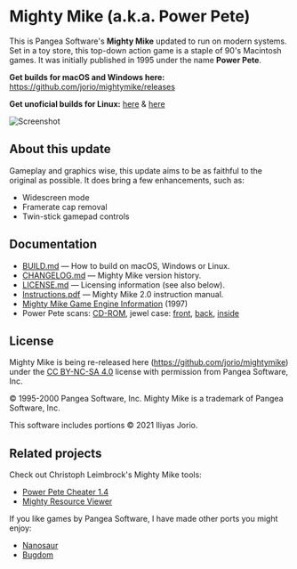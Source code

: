 # Mighty Mike (a.k.a. Power Pete)

This is Pangea Software's **Mighty Mike** updated to run on modern systems.
Set in a toy store, this top-down action game is a staple of 90's Macintosh games.
It was initially published in 1995 under the name **Power Pete**.

**Get builds for macOS and Windows here:**
https://github.com/jorio/mightymike/releases

**Get unoficial builds for Linux:**
[here](https://lutris.net/games/mighty-mike/) & [here](https://download.opensuse.org/repositories/home:/jpenguin/)

![Screenshot](docs/screenshot.png)

## About this update

Gameplay and graphics wise, this update aims to be as faithful to the original as possible.
It does bring a few enhancements, such as:

- Widescreen mode
- Framerate cap removal
- Twin-stick gamepad controls

## Documentation

- [BUILD.md](BUILD.md) — How to build on macOS, Windows or Linux.
- [CHANGELOG.md](CHANGELOG.md) — Mighty Mike version history.
- [LICENSE.md](LICENSE.md) — Licensing information (see also below).
- [Instructions.pdf](docs/Instructions.pdf) — Mighty Mike 2.0 instruction manual.
- [Mighty Mike Game Engine Information](docs/MightyMikeGameEngineInformation.md) (1997)
- Power Pete scans: [CD-ROM](docs/DiscArt.jpg), jewel case: [front](docs/DiscCaseFront.jpg), [back](docs/DiscCaseBack.jpg), [inside](docs/DiscCaseInsideLeft.jpg)

## License

Mighty Mike is being re-released here (https://github.com/jorio/mightymike)
under the [CC BY-NC-SA 4.0](LICENSE.md) license
with permission from Pangea Software, Inc.

© 1995-2000 Pangea Software, Inc. Mighty Mike is a trademark of Pangea Software, Inc.

This software includes portions © 2021 Iliyas Jorio.

## Related projects

Check out Christoph Leimbrock's Mighty Mike tools:

- [Power Pete Cheater 1.4](https://github.com/cyco/power-pete-cheater)
- [Mighty Resource Viewer](https://github.com/cyco/mighty-resource-parser)

If you like games by Pangea Software, I have made other ports you might enjoy:

- [Nanosaur](https://github.com/jorio/nanosaur)
- [Bugdom](https://github.com/jorio/bugdom)
